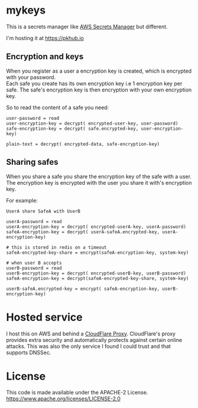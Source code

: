 # mykeys

This is a secrets manager like [AWS Secrets Manager](https://aws.amazon.com/secrets-manager/) but different.

I'm hosting it at https://pkhub.io

## Encryption and keys

When you register as a user a encryption key is created, which is encrypted with your password.   
Each safe you create has its own encryption key i.e 1 encryption key per safe. The safe's encryption key
is then encryption with your own encryption key.

So to read the content of a safe you need:  

```
user-password = read
user-encryption-key = decrypt( encrypted-user-key, user-password)
safe-encryption-key = decrypt( safe.encrypted-key, user-encryption-key)

plain-text = decrypt( encrypted-data, safe-encryption-key)
```


## Sharing safes

When you share a safe you share the encryption key of the safe with a user. The encryption key is encrypted
with the user you share it with's encryption key.


For example:

````
UserA share SafeA with UserB

userA-password = read 
userA-encryption-key = decrypt( encrypted-userA-key, userA-password)
safeA-encryption-key = decrypt( userA-safeA.encrypted-key, userA-encryption-key)

# this is stored in redis on a timeout
safeA-encrypted-key-share = encrypt(safeA-encryption-key, system-key)

# when user B accepts
userB-password = read 
userB-encryption-key = decrypt( encrypted-userB-key, userB-password)
safeA-encryption-key = decrypt(safeA-encrypted-key-share, system-key)

userB-safeA.encrypted-key = encrypt( safeA-encryption-key, userB-encryption-key)
````

# Hosted service

I host this on AWS and behind a [CloudFlare Proxy](https://support.cloudflare.com/hc/en-us/articles/205177068-How-does-Cloudflare-work-). CloudFlare's proxy provides extra security and automatically protects against certain online attacks. This was also the only service I found I could trust and that supports DNSSec. 

# License

This code is made available under the APACHE-2 License.  
https://www.apache.org/licenses/LICENSE-2.0



